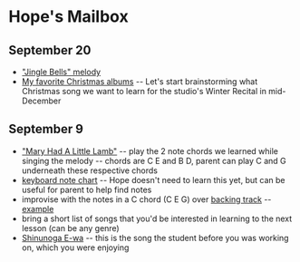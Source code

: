 # Hope's Mailbox

## September 20

- ["Jingle Bells" melody](./jingle.mp3)
- [My favorite Christmas albums](/christmas) -- Let's start brainstorming what Christmas song we want to learn for the studio's Winter Recital in mid-December

## September 9
- ["Mary Had A Little Lamb"](./mary.mp3) -- play the 2 note chords we learned while singing the melody -- chords are C E and B D, parent can play C and G underneath these respective chords
- [keyboard note chart](https://www.lorenz.com/Files/Files/Lorenz/Products/Product_Images/PP314.jpg) --  Hope doesn't need to learn this yet, but can be useful for parent to help find notes
- improvise with the notes in a C chord (C E G) over [backing track](./backing.mp3) -- [example](./example.mp3)
- bring a short list of songs that you'd be interested in learning to the next lesson (can be any genre)
- [Shinunoga E-wa](https://www.youtube.com/watch?v=dawrQnvwMTY) -- this is the song the student before you was working on, which you were enjoying
